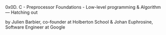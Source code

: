 0x0D. C - Preprocessor
 Foundations - Low-level programming & Algorithm ― Hatching out

 by Julien Barbier, co-founder at Holberton School & Johan Euphrosine, Software Engineer at Google
